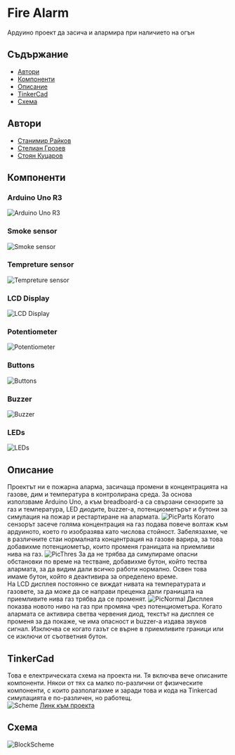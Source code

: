 # Fire Alarm

Ардуино проект да засича и алармира при наличието на огън


## Съдържание
- [Автори](#Автори)
- [Компоненти](#Компоненти)
- [Описание](#Описание)
- [TinkerCad](#TinkerCad)
- [Схема](#Схема)

## Автори

- [Станимир Райков](https://github.com/StanimirRaykov)
- [Стелиан Грозев](https://github.com/NqkoiNqkojsi)
- [Стоян Куцаров](https://github.com/StoyanKucarov)


## Компоненти
### Arduino Uno R3
![Arduino Uno R3](Assets/arduino.png)
### Smoke sensor
![Smoke sensor](Assets/gas.png)
### Tempreture sensor
![Tempreture sensor](Assets/temp.png)
### LCD Display
![LCD Display](Assets/lcd.png)
### Potentiometer
![Potentiometer](Assets/potentiometer.png)
### Buttons
![Buttons](Assets/buttons.png)
### Buzzer
![Buzzer](Assets/buzzer.png)
### LEDs
![LEDs](Assets/diodes.png)

## Описание
Проектът ни е пожарна аларма, засичаща промени в концентрацията на газове, дим и температура в контролирана среда. За основа използваме Arduino Uno, а към breadboard-a са свързани сензорите за газ и температура, LED диодите, buzzer-a, потенциометърът и бутони за симулация на пожар и рестартиране на алармата. 
![PicParts](Assets/Components.png)
Когато сензорът засече голяма концентрация на газ подава повече волтаж към ардуиното, което го изобразява като числова стойност. Забелязахме, че в различните стаи нормалната концентрация на газове варира, за това добавихме потенциометър, които променя границата на приемливи нива на газ. 
![PicThres](Assets/threshold.jpg)
За да не трябва да симулираме опасни обстановки по време на тестване, добавихме бутон, който тества алармата, за да видим дали всичко работи нормално. Освен това имаме бутон, който я деактивира за определено време.</br>
На LCD дисплея постоянно се виждат нивата на температурата и газовете, за да може да се направи преценка дали границата на приемливите нива газ трябва да се променят. 
![PicNormal](Assets/PicNorm.jpg)
Дисплея показва новото ниво на газ при промяна чрез потенциометъра. Когато алармата се активира светва червения диод, текстът на дисплея се променя за да покаже, че има опасност и buzzer-a издава звуков сигнал. Изключва се когато газът се върне в приемливите граници или се изключи от съответния бутон.
## TinkerCad
Това е електрическата схема на проекта ни. Тя включва вече описаните компоненти. Някои от тях са малко по-различни от физическите компоненти, с които разполагахме и заради това и кода на Tinkercad симулацията е по-различен, но работещ. </br>
![Scheme](Assets/Thinker.PNG)
[Линк към проекта](https://www.tinkercad.com/things/73Vmj3uctmr-fire-alarm/editel?sharecode=-ZLLZeEerQ_WBVAjuvz5LY760c4C4uISC7WW1tUkoZA)
## Cхема
![BlockScheme](Assets/FlowChart.png)
